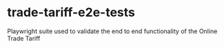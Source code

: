 # trade-tariff-e2e-tests
Playwright suite used to validate the end to end functionality of the Online Trade Tariff
